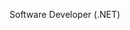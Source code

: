 Software Developer (.NET)

<!---
HoofedEar/HoofedEar is a ✨ special ✨ repository because its `README.md` (this file) appears on your GitHub profile.
You can click the Preview link to take a look at your changes.
--->
